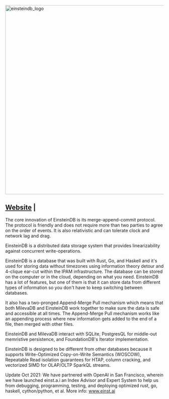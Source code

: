 <img src="images/EinsteinDBLogo.png" alt="einsteindb_logo" width="600"/>

## [Website](https://www.einsteindb.com) | 

The core innovation of EinsteinDB is its merge-append-commit protocol. The protocol is friendly and does not require more than two parties to agree on the order of events. It is also relativistic and can tolerate clock and network lag and drag.

EinsteinDB is a distributed data storage system that provides linearizability against concurrent write-operations. 

EinsteinDB is a database that was built with Rust, Go, and Haskell and it's used for storing data without timezones using information theory detour and 4-clique ear-cut within the IPAM infrastructure. The database can be stored on the computer or in the cloud, depending on what you need. EinsteinDB has a lot of features, but one of them is that it can store data from different types of information so you don't have to keep switching between databases.

It also has a two-pronged Append-Merge Pull mechanism which means that both MilevaDB and EinsteinDB work together to make sure the data is safe and accessible at all times. The Append-Merge Pull mechanism works like an appending process where new information gets added to the end of a file, then merged with other files.

EinsteinDB and MilevaDB interact with SQLite, PostgresQL for middle-out memristive persistence, and FoundationDB's Iterator implementation.

EinsteinDB is designed to be different from other databases because it supports Write-Optimized Copy-on-Write Semantics (WOSCOW), Repeatable Read isolation guarantees for HTAP, column cracking, and vectorized SIMD for OLAP/OLTP SparkQL streams.

Update Oct 2021: We have partnered with OpenAI in San Francisco, wherein we have launched einst.a.i an Index Advisor and Expert System to help us from debugging, programming, testing, and deploying optimized rust, go, haskell, cython/python, et al. More info: www.einst.ai




